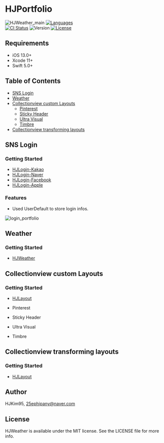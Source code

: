 # HJPortfolio

![HJWeather_main](https://user-images.githubusercontent.com/29699823/93293895-0a16d100-f824-11ea-8e80-5b2b300d9f8d.png)
[![Languages](https://img.shields.io/badge/language-swift%205.0%20-FF69B4.svg?style=plastic)](#) <br/> 
[![CI Status](https://img.shields.io/travis/HJKim95/HJPortfolio.svg?style=flat)](https://travis-ci.org/HJKim95/HJPortfolio)
![Version](https://img.shields.io/github/v/tag/HJKim95/HJPortfolio?color=red&label=version)
[![License](https://img.shields.io/badge/License-MIT-yellow.svg)](https://github.com/HJKim95/HJPortfolio/blob/master/LICENSE)

## Requirements
* iOS 13.0+ 
* Xcode 11+
* Swift 5.0+


## Table of Contents
- [SNS Login](#sns_login)
- [Weather](#weather)
- [Collectionview custom Layouts](#custom_layouts)
    - [Pinterest](#pinterest)
    - [Sticky Header](#sticky_header)
    - [Ultra Visual](#ultra_visual)
    - [Timbre](#timbre)
- [Collectionview transforming layouts](#transforming_layouts)

## SNS Login <a id='sns_login'></a>
### Getting Started
- [HJLogin-Kakao](https://github.com/HJKim95/HJLogin-Kakao)
- [HJLogin-Naver](https://github.com/HJKim95/HJLogin-Naver)
- [HJLogin-Facebook](https://github.com/HJKim95/HJLogin-Facebook)
- [HJLogin-Apple](https://github.com/HJKim95/HJLogin-Apple)

### Features
- Used UserDefault to store login infos.

![login_portfolio](https://user-images.githubusercontent.com/29699823/93413187-a818a300-f8d9-11ea-8598-081723da9e52.gif)



## Weather <a id='weather'></a>
### Getting Started
- [HJWeather](https://github.com/HJKim95/HJWeather)


## Collectionview custom Layouts <a id='custom_layouts'></a>
### Getting Started
- [HJLayout](https://github.com/HJKim95/HJLayout)
- Pinterest <a id='pinterest'></a>

- Sticky Header <a id='sticky_header'></a>

- Ultra Visual <a id='ultra_visual'></a>

- Timbre <a id='timbre'></a>

## Collectionview transforming layouts <a id='transforming_layouts'></a>
### Getting Started
- [HJLayout](https://github.com/HJKim95/HJLayout)



## Author

HJKim95, 25ephipany@naver.com

## License

HJWeather is available under the MIT license. See the LICENSE file for more info.
